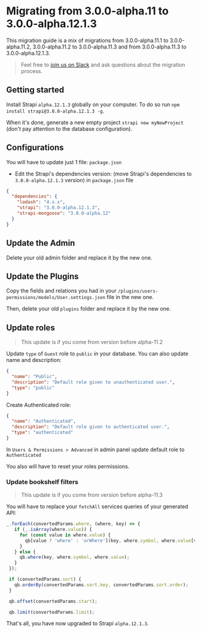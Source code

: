 # Migrating from 3.0.0-alpha.11 to 3.0.0-alpha.12.1.3

This migration guide is a mix of migrations from 3.0.0-alpha.11.1 to 3.0.0-alpha.11.2, 3.0.0-alpha.11.2 to 3.0.0-alpha.11.3 and from 3.0.0-alpha.11.3 to 3.0.0-alpha.12.1.3.

> Feel free to [join us on Slack](http://slack.strapi.io) and ask questions about the migration process.


## Getting started

Install Strapi `alpha.12.1.3` globally on your computer. To do so run `npm install strapi@3.0.0-alpha.12.1.3 -g`.

When it's done, generate a new empty project `strapi new myNewProject` (don't pay attention to the database configuration).

## Configurations

You will have to update just 1 file: `package.json`

- Edit the Strapi's dependencies version: (move Strapi's dependencies to `3.0.0-alpha.12.1.3` version) in `package.json` file

```json
{
  "dependencies": {
    "lodash": "4.x.x",
    "strapi": "3.0.0-alpha.12.1.3",
    "strapi-mongoose": "3.0.0-alpha.12"
  }
}
```


## Update the Admin

Delete your old admin folder and replace it by the new one.


## Update the Plugins

Copy the fields and relations you had in your `/plugins/users-permissions/models/User.settings.json` file in the new one.

Then, delete your old `plugins` folder and replace it by the new one.

## Update roles

> This update is if you come from version before alpha-11.2

Update `type` of `Guest` role to `public` in your database. You can also update name and description:

```json
{
  "name": "Public",
  "description": "Default role given to unauthenticated user.",
  "type": "public"
}
```

Create Authenticated role:

```json
{
  "name": "Authenticated",
  "description": "Default role given to authenticated user.",
  "type": "authenticated"
}
```

In `Users & Permissions > Advanced`  in admin panel update default role to `Authenticated`

You also will have to reset your roles permissions.

### Update bookshelf filters

> This update is if you come from version before alpha-11.3

You will have to replace your `fetchAll` services queries of your generated API:

```js
_.forEach(convertedParams.where, (where, key) => {
   if (_.isArray(where.value)) {
     for (const value in where.value) {
       qb[value ? 'where' : 'orWhere'](key, where.symbol, where.value[value])
     }
   } else {
     qb.where(key, where.symbol, where.value);
   }
 });

 if (convertedParams.sort) {
   qb.orderBy(convertedParams.sort.key, convertedParams.sort.order);
 }

 qb.offset(convertedParams.start);

 qb.limit(convertedParams.limit);
```

That's all, you have now upgraded to Strapi `alpha.12.1.3`.

